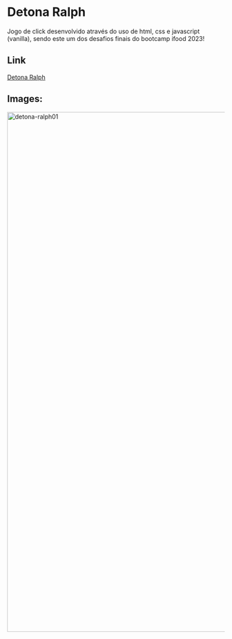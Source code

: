 # Detona Ralph
Jogo de click desenvolvido através do uso de html, css e javascript (vanilla), sendo este um dos desafios finais do bootcamp ifood 2023!

## Link
[Detona Ralph](https://kayquesekishiki.github.io/DetonaRalph/)

## Images:
<div >  
    <img src="https://github.com/KayqueSekishiki/DetonaRalph/assets/104032451/781e8ac0-bc1d-4908-be01-276039b0ba0a" alt="detona-ralph01" width="1200"/>
</div>
